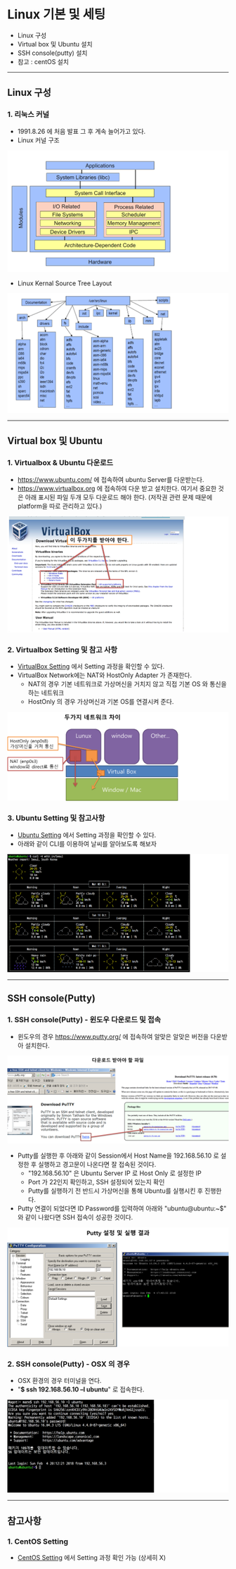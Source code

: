 # Linux 기본 및 세팅
  - Linux 구성
  - Virtual box 및 Ubuntu 설치
  - SSH console(putty) 설치
  - 참고 : centOS 설치

---

## Linux 구성
  ### 1. 리눅스 커널
  - 1991.8.26 에 처음 발표 그 후 계속 늘어가고 있다.
  - Linux 커널 구조

  ![](https://github.com/Lee-KyungSeok/Linux-Study/blob/master/Start/picture/linuxkernal.png)

  - Linux Kernal Source Tree Layout

  ![](https://github.com/Lee-KyungSeok/Linux-Study/blob/master/Start/picture/linuxkernal2.png)

---

## Virtual box 및 Ubuntu
  ### 1. Virtualbox & Ubuntu 다운로드
  - https://www.ubuntu.com/ 에 접속하여 ubuntu Server를 다운받는다.
  - https://www.virtualbox.org 에 접속하여 다운 받고 설치한다. 여기서 중요한 것은 아래 표시된 파일 두개 모두 다운로드 해야 한다. (저작권 관련 문제 때문에 platform을 따로 관리하고 있다.)

  ![](https://github.com/Lee-KyungSeok/Linux-Study/blob/master/Start/picture/virtualbox.png)

  ### 2. Virtualbox Setting 및 참고 사항
  - [VirtualBox Setting](https://github.com/Lee-KyungSeok/Linux-Study/blob/master/Start/pdf/VirtualBoxSetting.pdf) 에서 Setting 과정을 확인할 수 있다.
  - VirtualBox Network에는 NAT와 HostOnly Adapter 가 존재한다.
    - NAT의 경우 기본 네트워크로 가상머신을 거치지 않고 직접 기본 OS 와 통신을 하는 네트워크
    - HostOnly 의 경우 가상머신과 기본 OS를 연결시켜 준다.

  ![](https://github.com/Lee-KyungSeok/Linux-Study/blob/master/Start/picture/virtualbox2.png)

  ### 3. Ubuntu Setting 및 참고사항
  - [Ubuntu Setting](https://github.com/Lee-KyungSeok/Linux-Study/blob/master/Start/pdf/UbuntuSetting.pdf) 에서 Setting 과정을 확인할 수 있다.
  - 아래와 같이 CLI를 이용하여 날씨를 알아보도록 해보자

  ![](https://github.com/Lee-KyungSeok/Linux-Study/blob/master/Start/picture/ubuntu.png)

---

## SSH console(Putty)
  ### 1. SSH console(Putty) - 윈도우 다운로드 및 접속
  - 윈도우의 경우 https://www.putty.org/ 에 접속하여 알맞은 알맞은 버전을 다운받아 설치한다.

  ![](https://github.com/Lee-KyungSeok/Linux-Study/blob/master/Start/picture/putty.png)

  - Putty를 실행한 후 아래와 같이 Session에서 Host Name을 192.168.56.10 로 설정한 후 실행하고 경고문이 나온다면 잘 접속된 것이다.
    - "192.168.56.10" 은 Ubuntu Server IP 로 Host Only 로 설정한 IP
    - Port 가 22인지 확인하고, SSH 설정되어 있는지 확인
    - Putty를 실행하기 전 반드시 가상머신을 통해 Ubuntu를 실행시킨 후 진행한다.
  - Putty 연결이 되었다면 ID Password를 입력하여 아래와 "ubuntu@ubuntu:~$" 와 같이 나왔다면 SSH 접속이 성공한 것이다.

  ![](https://github.com/Lee-KyungSeok/Linux-Study/blob/master/Start/picture/putty2.png)

  ### 2. SSH console(Putty) - OSX 의 경우
  - OSX 환경의 경우 터미널을 연다.
  - "**$ ssh 192.168.56.10 –l ubuntu**" 로 접속한다.

  ![](https://github.com/Lee-KyungSeok/Linux-Study/blob/master/Start/picture/putty3.png)

---

## 참고사항
  ### 1. CentOS Setting
  - [CentOS Setting](https://github.com/Lee-KyungSeok/Linux-Study/blob/master/Start/pdf/CentOSSetting.pdf) 에서 Setting 과정 확인 가능 (상세히 X)
